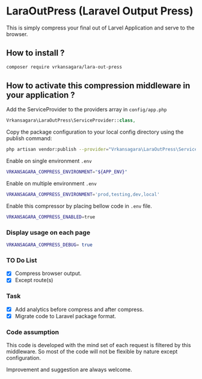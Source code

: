 # LaraOutPress (Laravel Output Press)

  This is simply compress your final out of Larvel Application and serve to the browser.

## How to install ?

~~~bash
composer require vrkansagara/lara-out-press
~~~

## How to activate this compression middleware in your application ?

Add the ServiceProvider to the providers array in `config/app.php`

~~~php
Vrkansagara\LaraOutPress\ServiceProvider::class,
~~~

Copy the package configuration to your local config directory using the publish command:

~~~bash
php artisan vendor:publish --provider="Vrkansagara\LaraOutPress\ServiceProvider"
~~~

Enable on single environment `.env`

~~~bash
VRKANSAGARA_COMPRESS_ENVIRONMENT="${APP_ENV}" 
~~~

Enable on multiple environment `.env`

~~~bash
VRKANSAGARA_COMPRESS_ENVIRONMENT='prod,testing,dev,local' 
~~~

Enable this compressor  by placing bellow code in `.env` file.

~~~bash
VRKANSAGARA_COMPRESS_ENABLED=true
~~~

### Display usage on each page

~~~bash
VRKANSAGARA_COMPRESS_DEBUG= true
~~~

### TO Do List

- [x] Compress browser output.
- [x] Except route(s)

### Task

- [x] Add analytics before compress and after compress.
- [x] Migrate code to Laravel package format.

### Code assumption

This code is developed with the mind set of each request is filtered by this middleware.
So most of the code will not be flexible by nature except configuration.

Improvement and suggestion are always welcome.
